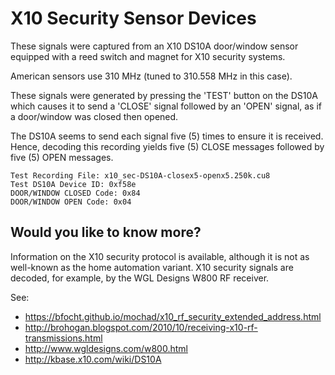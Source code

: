 X10 Security Sensor Devices
===========================

These signals were captured from an X10 DS10A door/window sensor
equipped with a reed switch and magnet for X10 security systems.

American sensors use 310 MHz (tuned to 310.558 MHz in this case).

These signals were generated by pressing the 'TEST' button on the
DS10A which causes it to send a 'CLOSE' signal followed by an 'OPEN'
signal, as if a door/window was closed then opened.

The DS10A seems to send each signal five (5) times to ensure it is
received.  Hence, decoding this recording yields five (5) CLOSE
messages followed by five (5) OPEN messages.

    Test Recording File: x10_sec-DS10A-closex5-openx5.250k.cu8
    Test DS10A Device ID: 0xf58e
    DOOR/WINDOW CLOSED Code: 0x84
    DOOR/WINDOW OPEN Code: 0x04

Would you like to know more?
----------------------------

Information on the X10 security protocol is available, although it
is not as well-known as the home automation variant.  X10 security
signals are decoded, for example, by the WGL Designs W800 RF receiver.

See:
* https://bfocht.github.io/mochad/x10_rf_security_extended_address.html
* http://brohogan.blogspot.com/2010/10/receiving-x10-rf-transmissions.html
* http://www.wgldesigns.com/w800.html
* http://kbase.x10.com/wiki/DS10A
